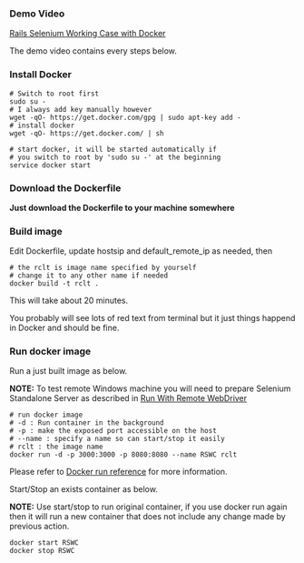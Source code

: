 
### Demo Video

[Rails Selenium Working Case with Docker](https://www.youtube.com/watch?v=m1jiMEN-8BQ)

The demo video contains every steps below.

### Install Docker

```shell
# Switch to root first
sudo su -
# I always add key manually however
wget -qO- https://get.docker.com/gpg | sudo apt-key add -
# install docker
wget -qO- https://get.docker.com/ | sh

# start docker, it will be started automatically if
# you switch to root by 'sudo su -' at the beginning
service docker start
```

### Download the Dockerfile

**Just download the Dockerfile to your machine somewhere**

### Build image

Edit Dockerfile, update hostsip and default_remote_ip as needed, then

```shell
# the rclt is image name specified by yourself
# change it to any other name if needed
docker build -t rclt .
```

This will take about 20 minutes.

You probably will see lots of red text from terminal but it just things happend in Docker and should be fine.

### Run docker image

Run a just built image as below.

**NOTE:** To test remote Windows machine you will need to prepare Selenium Standalone Server as described in [Run With Remote WebDriver](https://github.com/benbai123/RubyOnRails/tree/master/Practice/RubyOnRails/Test/Selenium/WorkinCase/SeleniumTest#run-with-remote-webdriver)

```shell
# run docker image
# -d : Run container in the background
# -p : make the exposed port accessible on the host
# --name : specify a name so can start/stop it easily
# rclt : the image name
docker run -d -p 3000:3000 -p 8080:8080 --name RSWC rclt
```

Please refer to [Docker run reference](https://docs.docker.com/reference/run/) for more information.

Start/Stop an exists container as below.

**NOTE:** Use start/stop to run original container, if you use docker run again then it will run a new container that does not include any change made by previous action. 

```shell
docker start RSWC
docker stop RSWC
```
